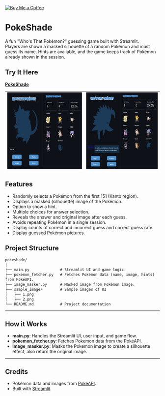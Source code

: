 <a href="https://coff.ee/jncel">
  <img src="https://cdn.buymeacoffee.com/buttons/v2/default-yellow.png" width="170" height="" alt="Buy Me a Coffee">
</a>


# PokeShade

A fun "Who's That Pokémon?" guessing game built with Streamlit.  
Players are shown a masked silhouette of a random Pokémon and must guess its name. Hints are available, and the game keeps track of Pokémon already shown in the session.

## Try It Here

**[PokeShade](https://poke-shade.streamlit.app/)**

| <img src="sample_image/1.png" height="250"/> | <img src="sample_image/2.png" height="250"/> |
| :------------------------------------------: | :------------------------------------------: |

## Features

- Randomly selects a Pokémon from the first 151 (Kanto region).
- Displays a masked (silhouette) image of the Pokémon.
- Option to show a hint.
- Multiple choices for answer selection.
- Reveals the answer and original image after each guess.
- Avoids repeating Pokémon in a single session.
- Display counts of correct and incorrect guess and correct guess rate.
- Display guessed Pokémon pictures.

## Project Structure

```
pokeshade/
│
├── main.py              # Streamlit UI and game logic.
├── pokemon_fetcher.py   # Fetches Pokémon data (name, image, hints) from PokéAPI.
├── image_masker.py      # Masked image from Pokémon image.
├── sample_image/        # Sample images of UI
│   ├── 1.png
│   ├── 2.png
└── README.md            # Project documentation
```

---

## How it Works

- **main.py**: Handles the Streamlit UI, user input, and game flow.
- **pokemon_fetcher.py**: Fetches Pokemon data from the PokéAPI.
- **image_masker.py**: Masks the Pokemon image to create a silhouette effect, also return the original image.

---

## Credits

- Pokémon data and images from [PokéAPI](https://pokeapi.co/).
- Built with [Streamlit](https://streamlit.io/).
